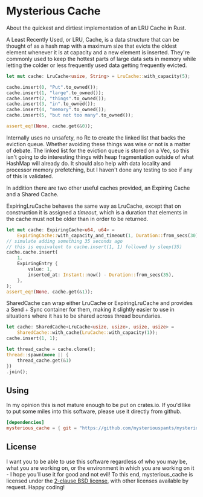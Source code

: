 # Mysterious Cache

About the quickest and dirtiest implementation of an LRU Cache in Rust.

A Least Recently Used, or LRU, Cache, is a data structure that can be thought of
as a hash map with a maximum size that evicts the oldest element whenever it is
at capacity and a new element is inserted. They're commonly used to keep the
hottest parts of large data sets in memory while letting the colder or less
frequently used data getting frequently evicted.

```rust
let mut cache: LruCache<usize, String> = LruCache::with_capacity(5);

cache.insert(0, "Put".to_owned());
cache.insert(1, "large".to_owned());
cache.insert(2, "things".to_owned());
cache.insert(3, "in".to_owned());
cache.insert(4, "memory".to_owned());
cache.insert(5, "but not too many".to_owned());

assert_eq!(None, cache.get(&0));
```

Internally uses no unsafety, no Rc to create the linked list that backs the
eviction queue. Whether avoiding these things was wise or not is a matter of
debate. The linked list for the eviction queue is stored on a Vec, so this isn't
going to do interesting things with heap fragmentation outside of what HashMap
will already do. It should also help with data locality and processor memory
prefetching, but I haven't done any testing to see if any of this is validated.

In addition there are two other useful caches provided, an Expiring Cache and a
Shared Cache.

ExpiringLruCache behaves the same way as LruCache, except that on construction
it is assigned a *timeout*, which is a duration that elements in the cache must
not be older than in order to be returned.

```rust
let mut cache: ExpiringCache<u64, u64> =
    ExpiringCache::with_capacity_and_timeout(1, Duration::from_secs(30));
// simulate adding something 35 seconds ago
// this is equivalent to cache.insert(1, 1) followed by sleep(35)
cache.cache.insert(
    1,
    ExpiringEntry {
        value: 1,
        inserted_at: Instant::now() - Duration::from_secs(35),
    },
);
assert_eq!(None, cache.get(&1));
```

SharedCache can wrap either LruCache or ExpiringLruCache and provides a
Send + Sync container for them, making it slightly easier to use in situations
where it has to be shared across thread boundaries.

```rust
let cache: SharedCache<LruCache<usize, usize>, usize, usize> =
    SharedCache::with_cache(LruCache::with_capacity(1));
cache.insert(1, 1);

let thread_cache = cache.clone();
thread::spawn(move || {
    thread_cache.get(&1)
})
.join();
```

## Using

In my opinion this is not mature enough to be put on crates.io. If you'd like to
put some miles into this software, please use it directly from github.

```toml
[dependencies]
mysterious_cache = { git = "https://github.com/mysteriouspants/mysterious_cache" }
```

## License

I want you to be able to use this software regardless of who you may be, what
you are working on, or the environment in which you are working on it - I hope
you'll use it for good and not evil! To this end, mysterious_cache is licensed
under the [2-clause BSD license][2cbsd], with other licenses available by
request. Happy coding!

[2cbsd]: https://opensource.org/licenses/BSD-2-Clause
